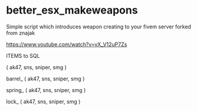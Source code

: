 # better_esx_makeweapons
Simple script which introduces weapon creating to your fivem server forked from znajak

https://www.youtube.com/watch?v=vX_V12uP7Zs

ITEMS to SQL

( ak47, sns, sniper, smg )

barrel_ ( ak47, sns, sniper, smg )

spring_ ( ak47, sns, sniper, smg )

lock_ 	( ak47, sns, sniper, smg )

